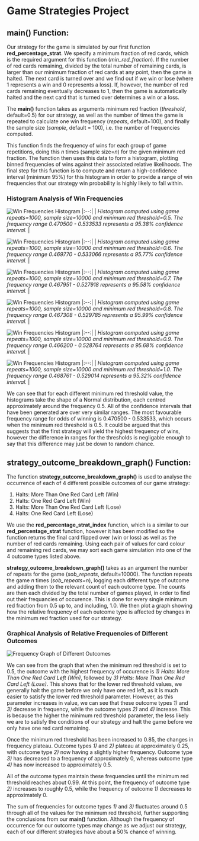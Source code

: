 # Game Strategies Project

## main() Function:
Our strategy for the game is simulated by our first function **red_percentage_strat**. We specify a minimum fraction of red cards, which is the required argument for this function (*min_red_fraction*). If the number of red cards remaining, divided by the total number of remaining cards, is larger than our minimum fraction of red cards at any point, then the game is halted. The next card is turned over and we find out if we win or lose (where 1 represents a win and 0 represents a loss). If, however, the number of red cards remaining eventually decreases to 1, then the game is automatically halted and the next card that is turned over determines a win or a loss.

The **main()** function takes as arguments minimum red fraction (*threshold*, default=0.5) for our strategy, as well as the number of times the game is repeated to calculate one win frequency (*repeats*, default=100), and finally the sample size (*sample*, default = 100), i.e. the number of frequencies computed.

This function finds the frequency of wins for each group of game repetitions, doing this *n* times (sample size=*n*) for the given minimum red fraction. The function then uses this data to form a histogram, plotting binned frequencies of wins against their associated relative likelihoods. The final step for this function is to compute and return a high-confidence interval (minimum 95%) for this histogram in order to provide a range of win frequencies that our strategy win probability is highly likely to fall within.

### Histogram Analysis of Win Frequencies

![Win Frequencies Histogram](graphs/win_freq_histograms/confidence_histogram_50.png)
|:--:|
| *Histogram computed using game repeats=1000, sample size=10000 and minimum red threshold=0.5. The frequency range 0.470500 - 0.533533 represents a 95.38% confidence interval.* |

![Win Frequencies Histogram](graphs/win_freq_histograms/confidence_histogram_60.png)
|:--:|
| *Histogram computed using game repeats=1000, sample size=10000 and minimum red threshold=0.6. The frequency range 0.469770 - 0.533066 represents a 95.77% confidence interval.* |

![Win Frequencies Histogram](graphs/win_freq_histograms/confidence_histogram_70.png)
|:--:|
| *Histogram computed using game repeats=1000, sample size=10000 and minimum red threshold=0.7. The frequency range 0.467951 - 0.527918 represents a 95.58% confidence interval.* |

![Win Frequencies Histogram](graphs/win_freq_histograms/confidence_histogram_80.png)
|:--:|
| *Histogram computed using game repeats=1000, sample size=10000 and minimum red threshold=0.8. The frequency range 0.467308 - 0.529785 represents a 95.99% confidence interval.* |

![Win Frequencies Histogram](graphs/win_freq_histograms/confidence_histogram_90.png)
|:--:|
| *Histogram computed using game repeats=1000, sample size=10000 and minimum red threshold=0.9. The frequency range 0.466200 - 0.528764 represents a 95.68% confidence interval.* |

![Win Frequencies Histogram](graphs/win_freq_histograms/confidence_histogram_100.png)
|:--:|
| *Histogram computed using game repeats=1000, sample size=10000 and minimum red threshold=1.0. The frequency range 0.468761 - 0.529014 represents a 95.32% confidence interval.* |

We can see that for each different minimum red threshold value, the histograms take the shape of a Normal distribution, each centred approximately around the frequency 0.5. All of the confidence intervals that have been generated are over very similar ranges. The most favourable frequency range for odds of winning is 0.470500 - 0.533533, which occurs when the minimum red threshold is 0.5. It could be argued that this suggests that the first strategy will yield the highest frequency of wins, however the difference in ranges for the thresholds is negligable enough to say that this difference may just be down to random chance.

## **strategy_outcome_breakdown_graph()** Function:
The function **strategy_outcome_breakdown_graph()** is used to analyse the occurrence of each of 4 different possible outcomes of our game strategy:


1. Halts: More Than One Red Card Left (Win)
1. Halts: One Red Card Left (Win)
1. Halts: More Than One Red Card Left (Lose)
1. Halts: One Red Card Left (Lose)


We use the **red_percentage_strat_index** function, which is a similar to our **red_percentage_strat** function, however it has been modified so the function returns the final card flipped over (win or loss) as well as the number of red cards remaining. Using each pair of values for card colour and remaining red cards, we may sort each game simulation into one of the 4 outcome types listed above.

**strategy_outcome_breakdown_graph()** takes as an argument the number of repeats for the game (*sob_repeats*, default=10000). The function repeats the game *n* times (*sob_repeats=n*), logging each different type of outcome and adding them to the relevant count of each outcome type. The counts are then each divided by the total number of games played, in order to find out their frequancies of occurence. This is done for every single minimum red fraction from 0.5 up to, and including, 1.0. We then plot a graph showing how the relative frequency of each outcome type is affected by changes in the minimum red fraction used for our strategy.

### Graphical Analysis of Relative Frequencies of Different Outcomes

![Frequency Graph of Different Outcomes](graphs/outcome_freq_red_strategies.png)

We can see from the graph that when the minimum red threshold is set to 0.5, the outcome with the highest frequency of occurence is *1) Halts: More Than One Red Card Left (Win)*, followed by *3) Halts: More Than One Red Card Left (Lose)*. This shows that for the lower red threshold values, we generally halt the game before we only have one red left, as it is much easier to satisfy the lower red threshold parameter. However, as this parameter increases in value, we can see that these outcome types *1)* and *3)* decrease in frequency, while the outcome types *2)* and *4)* increase. This is because the higher the minimum red threshold parameter, the less likely we are to satisfy the conditions of our strategy and halt the game before we only have one red card remaining.

Once the minimum red threshold has been increased to 0.85, the changes in frequency plateau. Outcome types *1)* and *2)* plateau at approximately 0.25, with outcome type *2)* now having a slightly higher frequency. Outcome type *3)* has decreased to a frequency of approximately 0, whereas outcome type *4)* has now increased to approximately 0.5.

All of the outcome types maintain these frequencies until the minimum red threshold reaches about 0.99. At this point, the frequency of outcome type *2)* increases to roughly 0.5, while the frequency of outcome *1)* decreases to approximately 0.

The sum of frequencies for outcome types *1)* and *3)* fluctuates around 0.5 through all of the values for the minimum red threshold, further supporting the conclusions from our **main()** function. Although the frequency of occurrence for our outcome types may change as we adjust our strategy, each of our different strategies have about a 50% chance of winning.
